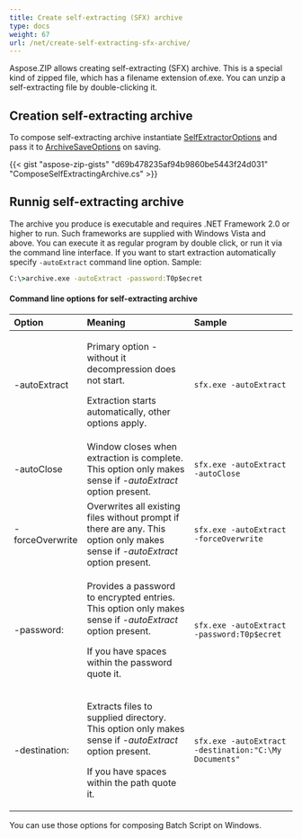 ```yaml
---
title: Create self-extracting (SFX) archive
type: docs
weight: 67
url: /net/create-self-extracting-sfx-archive/
---
```


Aspose.ZIP allows creating self-extracting (SFX) archive.  This is a special kind of zipped file, which has a filename extension of.exe. You can unzip a self-extracting file by double-clicking it.

## **Creation self-extracting archive**
To compose self-extracting archive instantiate [SelfExtractorOptions](https://apireference.aspose.com/zip/net/aspose.zip.saving/selfextractoroptions) and pass it to [ArchiveSaveOptions](https://apireference.aspose.com/zip/net/aspose.zip.saving/archivesaveoptions) on saving.

{{< gist "aspose-zip-gists" "d69b478235af94b9860be5443f24d031" "ComposeSelfExtractingArchive.cs" >}}

## **Runnig self-extracting archive**
The archive you produce is executable and requires .NET Framework 2.0 or higher to run. Such frameworks are supplied with Windows Vista and above.
You can execute it as regular program by double click, or run it via the command line interface.
If you want to start extraction automatically specify `-autoExtract` command line option. Sample:
```cmd
C:\>archive.exe -autoExtract -password:T0p$ecret
```
#### **Command line options for self-extracting archive**
|**Option**|**Meaning**|**Sample**|
| :- | :- | :- |
|-autoExtract|<p>Primary option - without it decompression does not start.</p><p>Extraction starts automatically, other options apply.</p>|```sfx.exe -autoExtract```|
|-autoClose|Window closes when extraction is complete. This option only makes sense if *-autoExtract* option present.|```sfx.exe -autoExtract -autoClose```|
|-forceOverwrite|Overwrites all existing files without prompt if there are any. This option only makes sense if *-autoExtract* option present.|```sfx.exe -autoExtract -forceOverwrite```|
|-password:<password>|<p>Provides a password to encrypted entries. This option only makes sense if *-autoExtract* option present.</p><p>If you have spaces within the password quote it.</p>|```sfx.exe -autoExtract -password:T0p$ecret```|
|-destination:<path to folder>|<p>Extracts files to supplied directory. This option only makes sense if *-autoExtract* option present.</p><p>If you have spaces within the path quote it.</p>|```sfx.exe -autoExtract -destination:"C:\My Documents"```|

You can use those options for composing Batch Script on Windows.